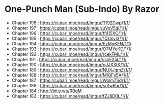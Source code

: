 # One-Punch Man (Sub-Indo) By Razor

* Chapter 198 : https://cubari.moe/read/imgur/Tf92Dwp/1/1/
* Chapter 197 : https://cubari.moe/read/imgur/uVoV5qI/1/1/
* Chapter 196 : https://cubari.moe/read/imgur/ff415XO/1/1/
* Chapter 195 : https://cubari.moe/read/imgur/1QUovi3/1/1/
* Chapter 194 : https://cubari.moe/read/imgur/EzMqKEN/1/1/
* Chapter 193 : https://cubari.moe/read/imgur/O7MYeKD/1/1/
* Chapter 192 : https://cubari.moe/read/imgur/rcekFMu/1/1/
* Chapter 191 : https://cubari.moe/read/imgur/usnFX5l/1/1/
* Chapter 190 : https://cubari.moe/read/imgur/qJJXXtK/1/1/
* Chapter 189 : https://cubari.moe/read/imgur/NUXJgmZ/1/1/
* Chapter 188 : https://cubari.moe/read/imgur/MIQFa5A/1/1/
* Chapter 187 : https://cubari.moe/read/imgur/Wolm7Sd/1/1/
* Chapter 186 : https://cubari.moe/read/imgur/sp1w6br/1/1/
* Chapter 184 : http://bitly.ws/RBqM
* Chapter 183 : https://cubari.moe/read/imgur/fZJ8D0L/1/1/
